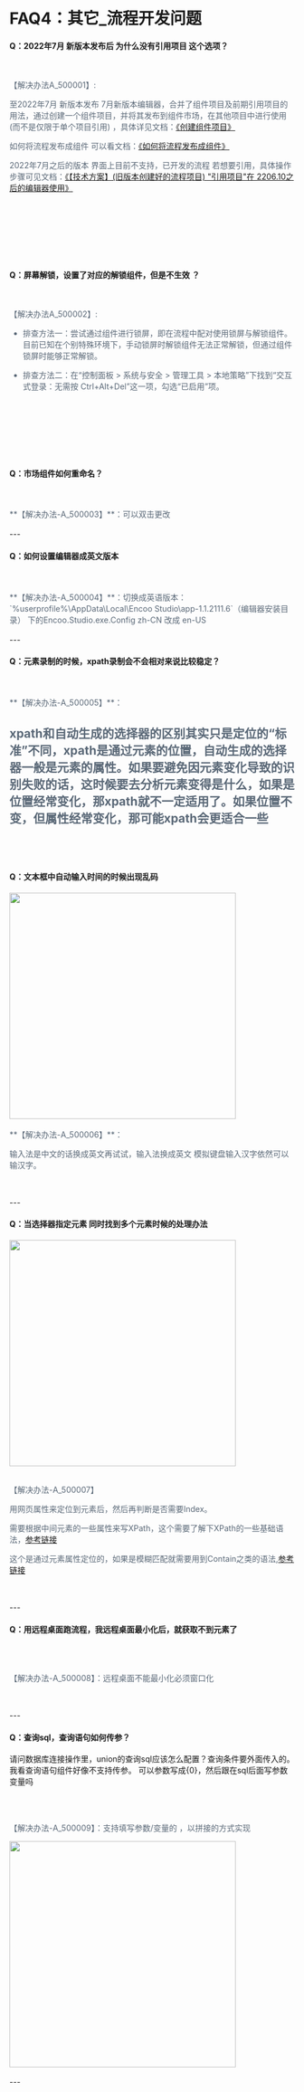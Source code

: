 # FAQ4：其它_流程开发问题

#### Q：2022年7月 新版本发布后 为什么没有引用项目 这个选项？

 <br>

<font color=5a6877> 【解决办法A_500001】: 

至2022年7月 新版本发布
7月新版本编辑器，合并了组件项目及前期引用项目的用法，通过创建一个组件项目，并将其发布到组件市场，在其他项目中进行使用(而不是仅限于单个项目引用) ，具体详见文档：[《创建组件项目》](https://academy.encoo.com/zh-cn/wiki/Studio/process/CreateProject/CreateLibrary.md?uuid=4f2d5853-ffb5-45e0-85e2-4decc0dd15d7)


如何将流程发布成组件 可以看文档：[《如何将流程发布成组件》](https://academy.encoo.com/zh-cn/wiki/BestPractices/workflow-activity.md?_v=v2020.4&uuid=1b1ab067-7487-4efe-b35a-5dfdc6638847)

2022年7月之后的版本 界面上目前不支持，已开发的流程 若想要引用，具体操作步骤可见文档：[《【技术方案】(旧版本创建好的流程项目) "引用项目"在 2206.10之后的编辑器使用》](https://c9vrjkv7og.feishu.cn/docx/doxcnd7y9aDxQNC9RI2Uzxj78Wg)


 </font><br><br>
 ---
 <br>

#### Q：屏幕解锁，设置了对应的解锁组件，但是不生效 ？

<br>

<font color=5a6877> 【解决办法A_500002】: 

* 排查方法一：尝试通过组件进行锁屏，即在流程中配对使用锁屏与解锁组件。目前已知在个别特殊环境下，手动锁屏时解锁组件无法正常解锁，但通过组件锁屏时能够正常解锁。

* 排查方法二：在“控制面板 > 系统与安全 > 管理工具 > 本地策略”下找到“交互式登录：无需按 Ctrl+Alt+Del”这一项，勾选“已启用”项。

 </font><br><br>
 ---
 <br>


#### Q：市场组件如何重命名？
<br>

<font color=5a6877>
<br>**【解决办法-A_500003】**：可以双击更改

</font>
<br><br>
---
<br> 

#### Q：如何设置编辑器成英文版本
<br>

<font color=5a6877>
<br>**【解决办法-A_500004】**：切换成英语版本：
`%userprofile%\AppData\Local\Encoo Studio\app-1.1.2111.6`（编辑器安装目录）
下的Encoo.Studio.exe.Config
zh-CN 改成 en-US

</font>
<br><br>
---
<br> 

#### Q：元素录制的时候，xpath录制会不会相对来说比较稳定？
<br>

<font color=5a6877>
<br>**【解决办法-A_500005】**：

xpath和自动生成的选择器的区别其实只是定位的“标准”不同，xpath是通过元素的位置，自动生成的选择器一般是元素的属性。如果要避免因元素变化导致的识别失败的话，这时候要去分析元素变得是什么，如果是位置经常变化，那xpath就不一定适用了。如果位置不变，但属性经常变化，那可能xpath会更适合一些
</font>
<br><br>
---
<br> 

#### Q：文本框中自动输入时间的时候出现乱码

<img width = '400'  src ="https://docimages.blob.core.chinacloudapi.cn/images/troubleshoot/A_500006.png"/>



<br>

<font color=5a6877>
<br>**【解决办法-A_500006】**：

输入法是中文的话换成英文再试试，输入法换成英文 模拟键盘输入汉字依然可以输汉字。

</font>
<br><br>
---
<br> 


#### Q：当选择器指定元素 同时找到多个元素时候的处理办法 

<img width = '400'  src ="https://docimages.blob.core.chinacloudapi.cn/images/troubleshoot/500007.png"/>


<br>

<font color=5a6877>
<br>

【解决办法-A_500007】

用网页属性来定位到元素后，然后再判断是否需要Index。

需要根据中间元素的一些属性来写XPath，这个需要了解下XPath的一些基础语法，[参考链接](https://www.w3school.com.cn/xpath/xpath_syntax.asp)

这个是通过元素属性定位的，如果是模糊匹配就需要用到Contain之类的语法,[参考链接](https://blog.csdn.net/qq_37635275/article/details/123486341)

</font>
<br><br>
---
<br> 


#### Q：用远程桌面跑流程，我远程桌面最小化后，就获取不到元素了

<br>

<font color=5a6877>
<br>

【解决办法-A_500008】：远程桌面不能最小化必须窗口化

</font>
<br><br>
---
<br> 

#### Q：查询sql，查询语句如何传参？
请问数据库连接操作里，union的查询sql应该怎么配置？查询条件要外面传入的。我看查询语句组件好像不支持传参。
可以参数写成{0}，然后跟在sql后面写参数变量吗

<br>

<font color=5a6877>
<br>

【解决办法-A_500009】：支持填写参数/变量的 ，以拼接的方式实现

<img width = '400'  src ="https://docimages.blob.core.chinacloudapi.cn/images/troubleshoot/A_500009.png"/>


</font>
<br><br>
---
<br> 
